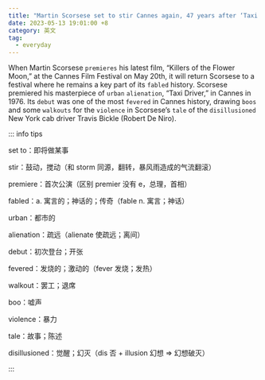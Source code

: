 ```yaml
---
title: "Martin Scorsese set to stir Cannes again, 47 years after ‘Taxi Driver’"
date: 2023-05-13 19:01:00 +8
category: 英文
tag:
  - everyday
---
```


When Martin Scorsese `premieres` his latest film, “Killers of the Flower Moon,” at the Cannes Film Festival on May 20th, it will return Scorsese to a festival where he remains a key part of its `fabled` history. Scorsese premiered his masterpiece of `urban` `alienation`, “Taxi Driver,” in Cannes in 1976. Its `debut` was one of the most `fevered` in Cannes history, drawing `boos` and some `walkouts` for the `violence` in Scorsese’s `tale` of the `disillusioned` New York cab driver Travis Bickle (Robert De Niro).

::: info tips

set to：即将做某事

stir：鼓动，搅动（和 storm 同源，翻转，暴风雨造成的气流翻滚）

premiere：首次公演（区别 premier 没有 e，总理，首相）

fabled：a. 寓言的；神话的；传奇（fable n. 寓言；神话）

urban：都市的

alienation：疏远（alienate 使疏远；离间）

debut：初次登台；开张

fevered：发烧的；激动的（fever 发烧；发热）

walkout：罢工；退席

boo：嘘声

violence：暴力

tale：故事；陈述

disillusioned：觉醒；幻灭（dis 否 + illusion 幻想 => 幻想破灭）

:::

